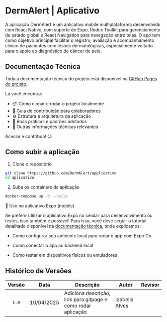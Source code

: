 # DermAlert | Aplicativo

A aplicação DermAlert é um aplicativo mobile multiplataforma desenvolvido com React Native, com suporte do Expo, Redux Toolkit para gerenciamento de estado global e React Navigation para navegação entre telas. O app tem como objetivo principal facilitar o registro, avaliação e acompanhamento clínico de pacientes com lesões dermatológicas, especialmente voltado para o apoio ao diagnóstico de câncer de pele.

## Documentação Técnica

Toda a documentação técnica do projeto está disponível na [GitHub Pages do projeto](https://www.dermalert.ai/land/dist/index.html).  

Lá você encontra:

- 📦 Como clonar e rodar o projeto localmente  
- 🚀 Guia de contribuição para colaboradores  
- ⚙️ Estrutura e arquitetura da aplicação  
- 🧪 Boas práticas e padrões adotados  
- 📖 Outras informações técnicas relevantes

Acesse e contribua! 😉

## Como subir a aplicação

1. Clone o repositório

```bash
git clone https://github.com/DermAlert/applicativo
cd aplicativo
```

2. Suba os containers da aplicação

```bash
docker-compose up -d --build
```

📱 Uso no aplicativo Expo (mobile)

Se preferir utilizar o aplicativo Expo no celular para desenvolvimento ou testes, isso também é possível!
Para isso, você deve seguir o tutorial detalhado disponível na [documentação técnica](https://www.dermalert.ai/documentacao-tecnica/frontend/#como-rodar-a-aplicacao), onde explicamos:

- Como configurar seu ambiente local para rodar o app com Expo Go

- Como conectar o app ao backend local

- Como testar em dispositivos físicos ou emuladores

## Histórico de Versões

| Versão | Data | Descrição | Autor | Revisor |
| :----: | ---- | --------- | ----- | ------- |
| `1.0`  |10/04/2025| Adiciona descrição, link para gitpage e como rodar aplicação | Izabella Alves |  |



